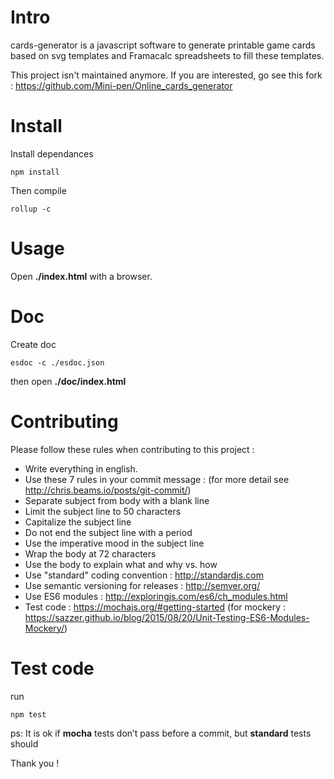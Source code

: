 # Intro
cards-generator is a javascript software to generate printable game cards based on svg templates and Framacalc spreadsheets to fill these templates.

This project isn't maintained anymore. If you are interested, go see this fork : https://github.com/Mini-pen/Online_cards_generator

# Install
Install dependances

`npm install`

Then compile

`rollup -c`

# Usage
Open **./index.html** with a browser.

# Doc
Create doc

`esdoc -c ./esdoc.json`

then open **./doc/index.html**

# Contributing
Please follow these rules when contributing to this project :
* Write everything in english.
* Use these 7 rules in your commit message : (for more detail see http://chris.beams.io/posts/git-commit/)
 * Separate subject from body with a blank line
 * Limit the subject line to 50 characters
 * Capitalize the subject line
 * Do not end the subject line with a period
 * Use the imperative mood in the subject line
 * Wrap the body at 72 characters
 * Use the body to explain what and why vs. how
* Use "standard" coding convention : http://standardjs.com
* Use semantic versioning for releases : http://semver.org/
* Use ES6 modules : http://exploringjs.com/es6/ch_modules.html
* Test code : https://mochajs.org/#getting-started (for mockery : https://sazzer.github.io/blog/2015/08/20/Unit-Testing-ES6-Modules-Mockery/)

# Test code
run

`npm test`

ps: It is ok if **mocha** tests don’t pass before a commit, but **standard** tests should

Thank you !
